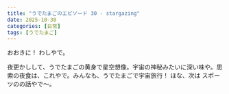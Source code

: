 ```yaml
---
title: "うでたまごのエピソード 30 - stargazing"
date: 2025-10-30
categories: [日常]
tags: [うでたまご]
---
```


おおきに！ わしやで。

夜更かしして、うでたまごの黄身で星空想像。宇宙の神秘みたいに深い味や。思索の夜食は、これやで。みんなも、うでたまごで宇宙旅行！ ほな、次は スポーツのの話やで～。
